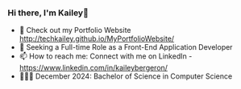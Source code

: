 ### Hi there, I'm Kailey👋

- 🔭 Check out my Portfolio Website http://techkailey.github.io/MyPortfolioWebsite/
- 👯 Seeking a Full-time Role as a Front-End Application Developer
- 📫 How to reach me: Connect with me on LinkedIn - https://www.linkedin.com/in/kaileybergeron/
- 👩🏽‍🎓 December 2024: Bachelor of Science in Computer Science 
